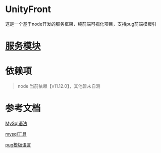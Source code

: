 # UnityFront

这是一个基于node开发的服务框架，纯前端可视化项目，支持pug前端模板引

# [服务模块](/ServiceModule)

# 依赖项

> node 当前依赖【v11.12.0】，其他暂未自测

# 参考文档

[MySql语法](http://c.biancheng.net/view/2548.html)

[mysql工具](https://www.npmjs.com/package/mysql#pool-options)

[pug模板语言](https://pugjs.org/api/getting-started.html)
